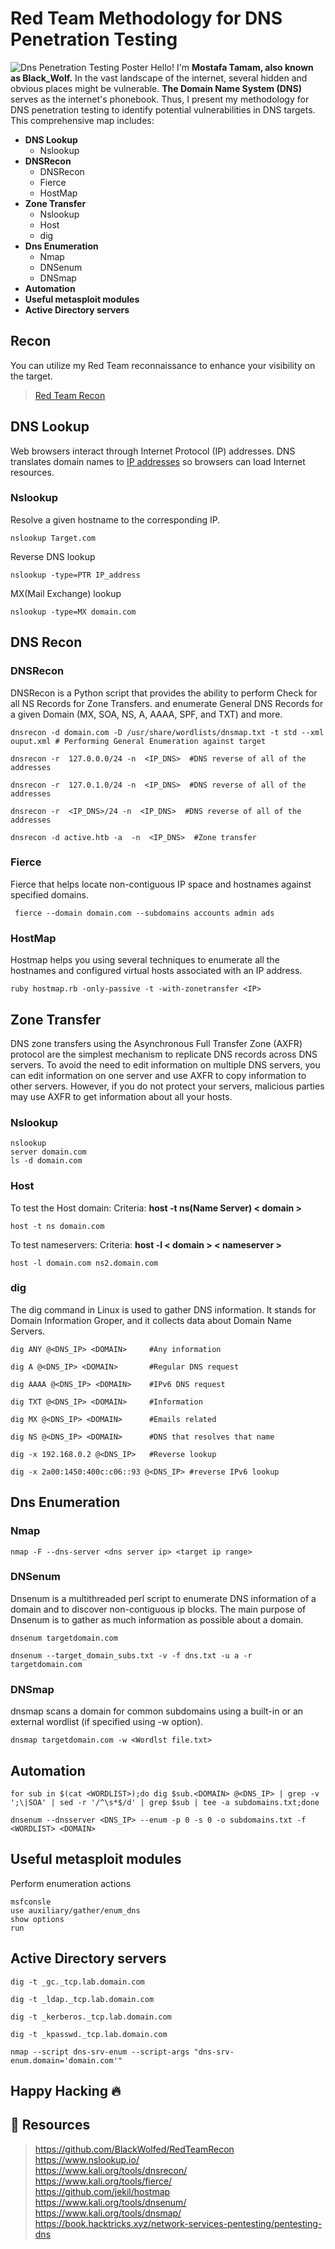 # Red Team Methodology for DNS Penetration Testing 
![Dns Penetration Testing Poster](https://github.com/BlackWolfed/DNS-Penetration-Testing-Methodology/blob/main/DNS%20Pentesting.png)
Hello! I'm **Mostafa Tamam, also known as Black_Wolf.** In the vast landscape of the internet, several hidden and obvious places might be vulnerable. **The Domain Name System (DNS)** serves as the internet's phonebook. Thus, I present my methodology for DNS penetration testing to identify potential vulnerabilities in DNS targets. This comprehensive map includes:

- **DNS Lookup**
   - Nslookup
- **DNSRecon**
   - DNSRecon
   - Fierce
   - HostMap
- **Zone Transfer**
   - Nslookup
   - Host
   - dig
- **Dns Enumeration**
	 - Nmap
	 - DNSenum
	 - DNSmap
- **Automation** 
- **Useful metasploit modules**
- **Active Directory servers**

## Recon
You can utilize my Red Team reconnaissance to enhance your visibility on the target.
> [Red Team Recon](https://github.com/BlackWolfed/RedTeamRecon)

## DNS Lookup
Web browsers interact through Internet Protocol (IP) addresses. DNS translates domain names to [IP addresses](https://www.cloudflare.com/learning/dns/glossary/what-is-my-ip-address/) so browsers can load Internet resources.

### Nslookup

Resolve a given hostname to the corresponding IP.

    nslookup Target.com
    
Reverse DNS lookup

    nslookup -type=PTR IP_address

MX(Mail Exchange) lookup

    nslookup -type=MX domain.com
## DNS Recon
### DNSRecon
DNSRecon is a Python script that provides the ability to perform Check for all NS Records for Zone Transfers. and enumerate General DNS Records for a given Domain (MX, SOA, NS, A, AAAA, SPF, and TXT) and more.

    dnsrecon -d domain.com -D /usr/share/wordlists/dnsmap.txt -t std --xml ouput.xml # Performing General Enumeration against target
    
    dnsrecon -r  127.0.0.0/24 -n  <IP_DNS>  #DNS reverse of all of the addresses
    
    dnsrecon -r  127.0.1.0/24 -n  <IP_DNS>  #DNS reverse of all of the addresses
    
    dnsrecon -r  <IP_DNS>/24 -n  <IP_DNS>  #DNS reverse of all of the addresses
    
    dnsrecon -d active.htb -a  -n  <IP_DNS>  #Zone transfer
### Fierce
Fierce that helps locate non-contiguous IP space and hostnames against specified domains.
   
     fierce --domain domain.com --subdomains accounts admin ads
### HostMap
Hostmap helps you using several techniques to enumerate all the hostnames and configured virtual hosts associated with an IP address.

    ruby hostmap.rb -only-passive -t -with-zonetransfer <IP>
## Zone Transfer
DNS zone transfers using the Asynchronous Full Transfer Zone (AXFR) protocol are the simplest mechanism to replicate DNS records across DNS servers. To avoid the need to edit information on multiple DNS servers, you can edit information on one server and use AXFR to copy information to other servers. However, if you do not protect your servers, malicious parties may use AXFR to get information about all your hosts.
### Nslookup

    nslookup
    server domain.com
    ls -d domain.com
### Host
To test the Host domain: 
Criteria: **host -t ns(Name Server) < domain >**

    host -t ns domain.com
To test nameservers: 
Criteria: **host -l < domain > < nameserver >**

    host -l domain.com ns2.domain.com
### dig
The dig command in Linux is used to gather DNS information. It stands for Domain Information Groper, and it collects data about Domain Name Servers.

    dig ANY @<DNS_IP> <DOMAIN>     #Any information
    
    dig A @<DNS_IP> <DOMAIN>       #Regular DNS request
    
    dig AAAA @<DNS_IP> <DOMAIN>    #IPv6 DNS request
    
    dig TXT @<DNS_IP> <DOMAIN>     #Information
    
    dig MX @<DNS_IP> <DOMAIN>      #Emails related
    
    dig NS @<DNS_IP> <DOMAIN>      #DNS that resolves that name
    
    dig -x 192.168.0.2 @<DNS_IP>   #Reverse lookup
    
    dig -x 2a00:1450:400c:c06::93 @<DNS_IP> #reverse IPv6 lookup
## Dns Enumeration
### Nmap

    nmap -F --dns-server <dns server ip> <target ip range>
### DNSenum
Dnsenum is a multithreaded perl script to enumerate DNS information of a domain and to discover non-contiguous ip blocks. The main purpose of Dnsenum is to gather as much information as possible about a domain.

    dnsenum targetdomain.com
    
    dnsenum --target_domain_subs.txt -v -f dns.txt -u a -r targetdomain.com
### DNSmap
dnsmap scans a domain for common subdomains using a built-in or an external wordlist (if specified using -w option).

    dnsmap targetdomain.com -w <Wordlst file.txt>
## Automation 

    for sub in $(cat <WORDLIST>);do dig $sub.<DOMAIN> @<DNS_IP> | grep -v ';\|SOA' | sed -r '/^\s*$/d' | grep $sub | tee -a subdomains.txt;done
    
    dnsenum --dnsserver <DNS_IP> --enum -p 0 -s 0 -o subdomains.txt -f <WORDLIST> <DOMAIN>
## Useful metasploit modules
Perform enumeration actions

    msfconsle
    use auxiliary/gather/enum_dns
    show options
    run
## Active Directory servers

    dig -t _gc._tcp.lab.domain.com
    
    dig -t _ldap._tcp.lab.domain.com
    
    dig -t _kerberos._tcp.lab.domain.com
    
    dig -t _kpasswd._tcp.lab.domain.com
    
    nmap --script dns-srv-enum --script-args "dns-srv-enum.domain='domain.com'"
## Happy Hacking 🔥

## 🔗 Resources
> https://github.com/BlackWolfed/RedTeamRecon<br>
> https://www.nslookup.io/  <br>
> https://www.kali.org/tools/dnsrecon/  <br>
> https://www.kali.org/tools/fierce/  <br>
> https://github.com/jekil/hostmap  <br>
> https://www.kali.org/tools/dnsenum/  <br>
> https://www.kali.org/tools/dnsmap/<br>
> https://book.hacktricks.xyz/network-services-pentesting/pentesting-dns
